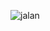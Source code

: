 ![jalan](https://github.com/rohaliaputri/tugas-2/assets/144677172/1e2991ac-f4bf-40e0-af27-6cb6889a7ac6)
